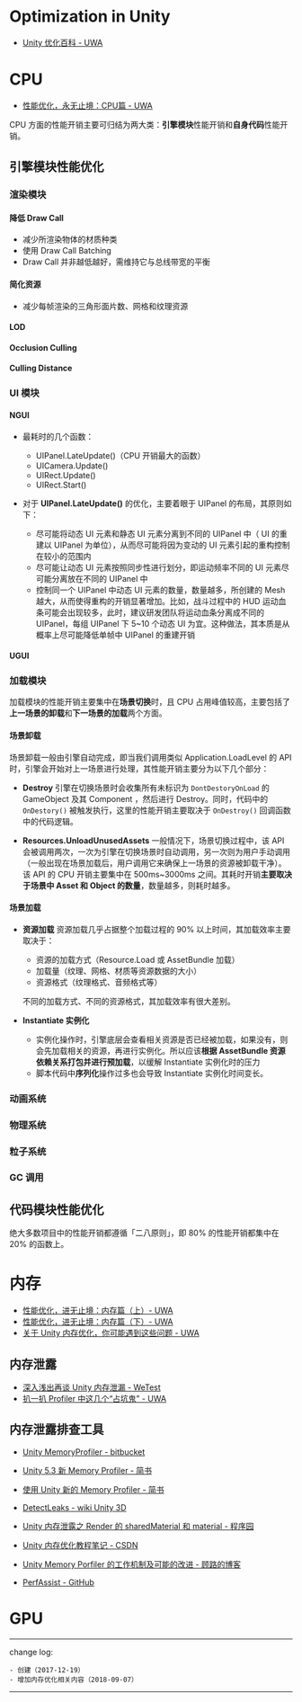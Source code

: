 # Optimization in Unity

* [Unity 优化百科 - UWA](https://blog.uwa4d.com/archives/Index.html)

# CPU

* [性能优化，永无止境：CPU篇 - UWA](https://blog.uwa4d.com/archives/optimzation_cpu.html)

CPU 方面的性能开销主要可归结为两大类：**引擎模块**性能开销和**自身代码**性能开销。

## 引擎模块性能优化

### 渲染模块

#### 降低 Draw Call

* 减少所渲染物体的材质种类
* 使用 Draw Call Batching
* Draw Call 并非越低越好，需维持它与总线带宽的平衡

#### 简化资源

* 减少每帧渲染的三角形面片数、网格和纹理资源

#### LOD
#### Occlusion Culling
#### Culling Distance

### UI 模块

#### NGUI

* 最耗时的几个函数：

    - UIPanel.LateUpdate()（CPU 开销最大的函数）
    - UICamera.Update()
    - UIRect.Update()
    - UIRect.Start()

* 对于 **UIPanel.LateUpdate()** 的优化，主要着眼于 UIPanel 的布局，其原则如下：

    - 尽可能将动态 UI 元素和静态 UI 元素分离到不同的 UIPanel 中（ UI 的重建以 UIPanel 为单位），从而尽可能将因为变动的 UI 元素引起的重构控制在较小的范围内
    - 尽可能让动态 UI 元素按照同步性进行划分，即运动频率不同的 UI 元素尽可能分离放在不同的 UIPanel 中
    - 控制同一个 UIPanel 中动态 UI 元素的数量，数量越多，所创建的 Mesh 越大，从而使得重构的开销显著增加。比如，战斗过程中的 HUD 运动血条可能会出现较多，此时，建议研发团队将运动血条分离成不同的 UIPanel，每组 UIPanel 下 5~10 个动态 UI 为宜。这种做法，其本质是从概率上尽可能降低单帧中 UIPanel 的重建开销

#### UGUI

### 加载模块

加载模块的性能开销主要集中在**场景切换**时，且 CPU 占用峰值较高，主要包括了**上一场景的卸载**和**下一场景的加载**两个方面。

#### 场景卸载

场景卸载一般由引擎自动完成，即当我们调用类似 Application.LoadLevel 的 API 时，引擎会开始对上一场景进行处理，其性能开销主要分为以下几个部分：

* **Destroy**
    引擎在切换场景时会收集所有未标识为 `DontDestoryOnLoad` 的 GameObject 及其 Component ，然后进行 Destroy。同时，代码中的 `OnDestory()` 被触发执行，这里的性能开销主要取决于 `OnDestroy()` 回调函数中的代码逻辑。

* **Resources.UnloadUnusedAssets**
    一般情况下，场景切换过程中，该 API 会被调用两次，一次为引擎在切换场景时自动调用，另一次则为用户手动调用（一般出现在场景加载后，用户调用它来确保上一场景的资源被卸载干净）。该 API 的 CPU 开销主要集中在 500ms~3000ms 之间。其耗时开销**主要取决于场景中 Asset 和 Object 的数量**，数量越多，则耗时越多。

#### 场景加载

* **资源加载**
    资源加载几乎占据整个加载过程的 90% 以上时间，其加载效率主要取决于：

    - 资源的加载方式（Resource.Load 或 AssetBundle 加载）
    - 加载量（纹理、网格、材质等资源数据的大小）
    - 资源格式（纹理格式、音频格式等）

    不同的加载方式、不同的资源格式，其加载效率有很大差别。

* **Instantiate 实例化**

    - 实例化操作时，引擎底层会查看相关资源是否已经被加载，如果没有，则会先加载相关的资源，再进行实例化。所以应该**根据 AssetBundle 资源依赖关系打包并进行预加载**，以缓解 Instantiate 实例化时的压力
    - 脚本代码中**序列化**操作过多也会导致 Instantiate 实例化时间变长。

### 动画系统

### 物理系统

### 粒子系统

### GC 调用

## 代码模块性能优化

绝大多数项目中的性能开销都遵循「二八原则」，即 80% 的性能开销都集中在 20% 的函数上。

# 内存

* [性能优化，进无止境：内存篇（上）- UWA](https://blog.uwa4d.com/archives/optimzation_memory_1.html)
* [性能优化，进无止境：内存篇（下）- UWA](https://blog.uwa4d.com/archives/optimzation_memory_2.html)
* [关于 Unity 内存优化，你可能遇到这些问题 - UWA](https://blog.uwa4d.com/archives/QA_Memory-1.html)

## 内存泄露

* [深入浅出再谈 Unity 内存泄漏 - WeTest](https://wetest.qq.com/lab/view/150.html)
* [扒一扒 Profiler 中这几个“占坑鬼” - UWA](https://blog.uwa4d.com/archives/presentandsync.html)

## 内存泄露排查工具

* [Unity MemoryProfiler - bitbucket](https://bitbucket.org/Unity-Technologies/memoryprofiler)
* [Unity 5.3 新 Memory Profiler - 简书](https://www.jianshu.com/p/171d63ed8ba0)
* [使用 Unity 新的 Memory Profiler - 简书](https://www.jianshu.com/p/b6562986fc99)

* [DetectLeaks - wiki Unity 3D](https://wiki.unity3d.com/index.php?title=DetectLeaks)

* [Unity 内存泄露之 Render 的 sharedMaterial 和 material - 程序园](http://www.voidcn.com/article/p-mnynllwh-bee.html)
* [Unity 内存优化教程笔记 - CSDN](https://blog.csdn.net/wwanrong/article/details/78676275)

* [Unity Memory Porfiler 的工作机制及可能的改进 - 顾路的博客](http://gulu-dev.com/post/perf_assist/2017-01-25-unity-memoryprofiler)
* [PerfAssist - GitHub](https://github.com/GameBuildingBlocks/PerfAssist/)

# GPU

---

change log: 

	- 创建（2017-12-19）
	- 增加内存优化相关内容（2018-09-07）

---


